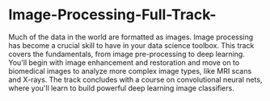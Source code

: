# Image-Processing-Full-Track-

Much of the data in the world are formatted as images. Image processing has become a crucial skill to have in your data science toolbox. This track covers the fundamentals, from image pre-processing to deep learning. You'll begin with image enhancement and restoration and move on to biomedical images to analyze more complex image types, like MRI scans and X-rays. The track concludes with a course on convolutional neural nets, where you'll learn to build powerful deep learning image classifiers.

